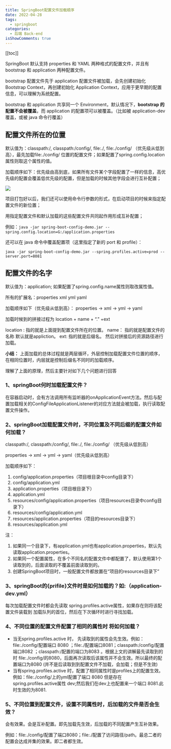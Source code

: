 ```yaml
---
title: SpringBoot配置文件加载顺序
date: 2022-04-28
tags:
  - springboot
categories:
  - 后端 Back-end
isShowComments: true
---
```


<Boxx/>

<!-- more -->

[[toc]]

SpringBoot 默认支持 properties 和 YAML 两种格式的配置文件，并且有 bootstrap 和 application 两种配置文件。

bootstrap 配置文件先于 application 配置文件被加载，会先创建初始化 Bootstrap Context，再创建初始化 Application Context，应用于更早期的配置信息，可以理解为系统配置。

bootstrap 和 application 共享同一个 Environment，默认情况下，**bootstrap 的配置不会被覆盖**，而 application 的配置项可以被覆盖。（比如被 application-dev 覆盖，或被 java 命令行覆盖）

## 配置文件所在的位置

默认值为：classpath:/, classpath:/config/, file:./, file:./config/ （优先级从低到高），最先加载file:./config/ 位置的配置文件；如果配置了spring.config.location属性则取这个属性的值。

加载顺序如下：优先级由高到底，如果所有文件某个字段配置了一样的信息，高优先级的配置会覆盖低优先级的配置，但是加载的时候其他字段会进行互补配置；

![](/znote/img/backend/springConfigurationFileLoadingSequence.png)

项目打包好以后，我们还可以使用命令行参数的形式，在启动项目的时候来指定配置文件的新位置；

用指定配置文件和默认加载的这些配置文件共同起作用形成互补配置；

例如：`java -jar spring-boot-config-demo.jar --spring.config.location=G:/application.properties`

还可以在 java 命令中覆盖配置项（这里指定了新的 port 和 profile）：

`java -jar spring-boot-config-demo.jar --spring.profiles.active=prod --server.port=8081`

## 配置文件的名字

默认值为：application; 如果配置了spring.config.name属性则取改属性值。

所有的扩展名：properties xml yml yaml

加载顺序如下（优先级从低到高）：
properties -> xml -> yml -> yaml

加载时候到的拼接过程为 location + name + “.” +ext

location : 指的就是上面提到配置文件所在的位置。
name： 指的就是配置文件的名称 默认就是appliction。
ext: 指的就是后缀名。
然后对拼接后的资源路径进行加载。

**小结：** 上面加载的总体过程就是两层循环，外层控制加载配置文件位置的顺序，在相同位置时，内层就是控制后缀名不同时的加载顺序。

理解了上面的原理，然后主要针对如下几个问题进行回答

### 1、springBoot何时加载配置文件？

在容器启动时，会有方法调用所有监听器的onApplicationEvent方法。然后与配置加载相关的ConfigFileApplicationListener的对应方法就会被加载，执行读取配置文件操作。

### 2、springBoot加载配置文件时，不同位置及不同后缀的配置文件如何加载？

classpath:/, classpath:/config/, file:./, file:./config/ （优先级从低到高）

properties -> xml -> yml -> yaml（优先级从低到高）

加载顺序如下：

1. config/application.properties（项目根目录中config目录下）
2. config/application.yml
3. application.properties（项目根目录下）
4. application.yml
5. resources/config/application.properties（项目resources目录中config目录下）
6. resources/config/application.yml
7. resources/application.properties（项目的resources目录下）
8. resources/application.yml

  注：

1. 如果同一个目录下，有application.yml也有application.properties，默认先读取application.properties。
2. 如果同一个配置属性，在多个不同名的配置文件中都配置了，默认使用第1个读取到的，后面读取的不覆盖前面读取到的。
3. 创建SpringBoot项目时，一般配置文件都放置在“项目的resources目录下”

### 3、springBoot的{prifile}文件时是如何加载的？如:（application-dev.yml）

每次加载配置文件时都会先读取 spring.profiles.active属性，如果存在则将该配置文件装载到 加载队列的首位，然后在下次循环时进行寻找加载。

### 4、不同位置的配置文件配置了相同的属性时 将如何加载？

- 当无spring.profiles.active 时， 先读取到的属性会先生效。例如：file:./config/配置端口 8080 ；file:./配置端口8081；classpath:/config/配置端口8082 ；classpath:/配置的端口为8083 。根据上文的讲解最先读取到的时 file:./config/的8080，后面再次读取后该属性并不会生效。所以最终的配置端口为8080 (并不是后读取到到配置文件不加载，会加载；但是不生效)
- 当有spring.profiles.active 时，配置了相同属性时是profiles上的配置生效。例如：file:./config/上的yml配置了端口 8080 但是存在 spring.profiles.active属性 dev;然后我们在dev上也配置来一个端口 8081.此时生效的为8081.

### 5、不同位置到配置文件，设置不同属性时，后加载的文件是否会生效？

会有效果。会是互补配置。即先加载先生效，后加载的不同配置产生互补效果。

例如：file:./config/配置了端口8080；file:./配置了访问路径/path。最总二者的配置会达成并集的效果。即二者都生效。
